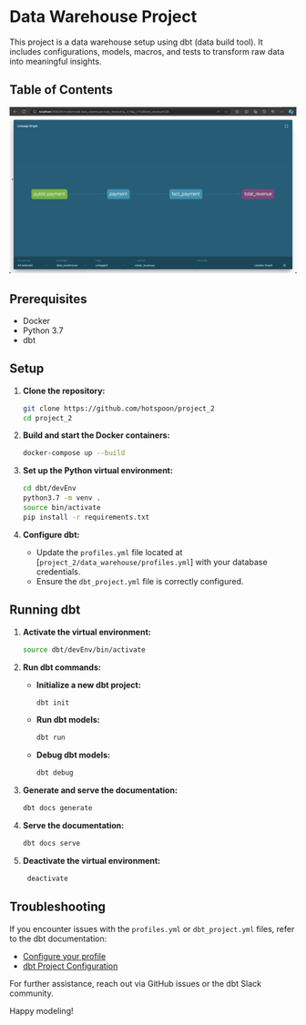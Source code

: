 # Data Warehouse Project

This project is a data warehouse setup using dbt (data build tool). It includes configurations, models, macros, and tests to transform raw data into meaningful insights.

## Table of Contents

<!-- how to insert image in readme -->

![dbt logo](https://github.com/hotspoon/project_2/blob/main/result.png?raw=true)

## Prerequisites

- Docker
- Python 3.7
- dbt

## Setup

1. **Clone the repository:**

   ```sh
   git clone https://github.com/hotspoon/project_2
   cd project_2
   ```

2. **Build and start the Docker containers:**

   ```sh
   docker-compose up --build
   ```

3. **Set up the Python virtual environment:**

   ```sh
   cd dbt/devEnv
   python3.7 -m venv .
   source bin/activate
   pip install -r requirements.txt
   ```

4. **Configure dbt:**
   - Update the `profiles.yml` file located at [`project_2/data_warehouse/profiles.yml`] with your database credentials.
   - Ensure the `dbt_project.yml` file is correctly configured.

## Running dbt

1. **Activate the virtual environment:**

   ```sh
   source dbt/devEnv/bin/activate
   ```

2. **Run dbt commands:**
   - **Initialize a new dbt project:**
     ```sh
     dbt init
     ```
   - **Run dbt models:**
     ```sh
     dbt run
     ```
   - **Debug dbt models:**
     ```sh
     dbt debug
     ```
3. **Generate and serve the documentation:**
   ```sh
   dbt docs generate
   ```
4. **Serve the documentation:**
   ```sh
   dbt docs serve
   ```
5. **Deactivate the virtual environment:**

   ```sh
    deactivate
   ```

## Troubleshooting

If you encounter issues with the `profiles.yml` or `dbt_project.yml` files, refer to the dbt documentation:

- [Configure your profile](https://docs.getdbt.com/docs/configure-your-profile)
- [dbt Project Configuration](https://docs.getdbt.com/docs/building-a-dbt-project/projects)

For further assistance, reach out via GitHub issues or the dbt Slack community.

Happy modeling!
